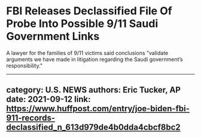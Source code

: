 # FBI Releases Declassified File Of Probe Into Possible 9/11 Saudi Government Links

A lawyer for the families of 9/11 victims said conclusions "validate arguments we have made in litigation regarding the Saudi government’s responsibility."

---
category: U.S. NEWS
authors: Eric Tucker, AP
date: 2021-09-12
link: https://www.huffpost.com/entry/joe-biden-fbi-911-records-declassified_n_613d979de4b0dda4cbcf8bc2
---
